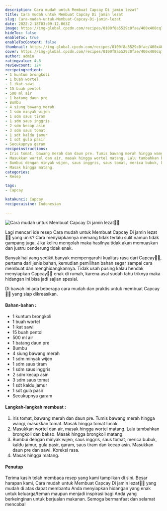 ```yaml
---
description: Cara mudah untuk Membuat Capcay Di jamin lezat"
title: Cara mudah untuk Membuat Capcay Di jamin lezat
slug: Cara-mudah-untuk-Membuat-Capcay-Di-jamin-lezat
date: 2022-2-18T03:09:12.063Z
image: https://img-global.cpcdn.com/recipes/0100f8a5529c0fae/400x400cq70/photo.jpg
hideToc: false
enableToc: true
enableTocContent: false
thumbnail: https://img-global.cpcdn.com/recipes/0100f8a5529c0fae/400x400cq70/photo.jpg
cover: https://img-global.cpcdn.com/recipes/0100f8a5529c0fae/400x400cq70/photo.jpg
author: admin
ratingvalue: 4.8
reviewcount: 124
recipeingredient:
- 1 kuntum brongkoli
- 1 buah wortel
- 1 ikat sawi
- 15 buah pentol
- 500 ml air
- 1 batang daun pre
- Bumbu
- 4 siung bawang merah
- 1 sdm minyak wijen
- 1 sdm saus tiram
- 1 sdm saus inggris
- 2 sdm kecap asin
- 3 sdm saus tomat
- 1 sdt kaldu jamur
- 1 sdt gula pasir
- Secukupnya garam
recipeinstructions:
- Iris tomat, bawang merah dan daun pre. Tumis bawang merah hingga wangi, masukkan tomat. Masak hingga tomat lunak.
- Masukkan wortel dan air, masak hingga wortel matang. Lalu tambahkan brongkoli dan bakso. Masak hingga brongkoli matang.
- Bumbui dengan minyak wijen, saus inggris, saus tomat, merica bubuk, kaldu jamur, gula pasir, garam, saus tiram dan kecap asin. Masukkan daun pre dan sawi. Koreksi rasa.
- Masak hingga matang.
categories:
- Resep

tags:
- Capcay

katakunci: Capcay
recipecuisine: Indonesian

---
```


![Cara mudah untuk Membuat Capcay Di jamin lezat👩‍🍳](https://img-global.cpcdn.com/recipes/0100f8a5529c0fae/400x400cq70/photo.jpg)

Lagi mencari ide resep Cara mudah untuk Membuat Capcay Di jamin lezat👩‍🍳 yang unik? Cara menyiapkannya memang tidak terlalu sulit namun tidak gampang juga. Jika keliru mengolah maka hasilnya tidak akan memuaskan dan justru cenderung tidak enak.

Banyak hal yang sedikit banyak mempengaruhi kualitas rasa dari Capcay👩‍🍳, pertama dari jenis bahan, kemudian pemilihan bahan segar sampai cara membuat dan menghidangkannya. Tidak usah pusing kalau hendak menyiapkan Capcay👩‍🍳 enak di rumah, karena asal sudah tahu triknya maka hidangan ini bisa jadi sajian spesial.

Di bawah ini ada beberapa cara mudah dan praktis untuk membuat Capcay👩‍🍳 yang siap dikreasikan.

<!--inarticleads1-->

#### Bahan-bahan :

- 1 kuntum brongkoli
- 1 buah wortel
- 1 ikat sawi
- 15 buah pentol
- 500 ml air
- 1 batang daun pre
- Bumbu
- 4 siung bawang merah
- 1 sdm minyak wijen
- 1 sdm saus tiram
- 1 sdm saus inggris
- 2 sdm kecap asin
- 3 sdm saus tomat
- 1 sdt kaldu jamur
- 1 sdt gula pasir
- Secukupnya garam

<!--inarticleads2-->

#### Langkah-langkah membuat :

1. Iris tomat, bawang merah dan daun pre. Tumis bawang merah hingga wangi, masukkan tomat. Masak hingga tomat lunak.
1. Masukkan wortel dan air, masak hingga wortel matang. Lalu tambahkan brongkoli dan bakso. Masak hingga brongkoli matang.
1. Bumbui dengan minyak wijen, saus inggris, saus tomat, merica bubuk, kaldu jamur, gula pasir, garam, saus tiram dan kecap asin. Masukkan daun pre dan sawi. Koreksi rasa.
1. Masak hingga matang.

#### Penutup

Terima kasih telah membaca resep yang kami tampilkan di sini. Besar harapan kami, Cara mudah untuk Membuat Capcay Di jamin lezat👩‍🍳 yang mudah di atas dapat membantu Anda menyiapkan hidangan yang enak untuk keluarga/teman maupun menjadi inspirasi bagi Anda yang berkeinginan untuk berjualan makanan. Semoga bermanfaat dan selamat mencoba!